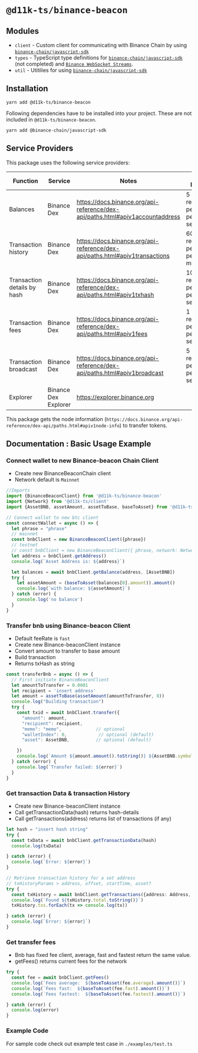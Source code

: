 # `@d11k-ts/binance-beacon`

## Modules

- `client` - Custom client for communicating with Binance Chain by
  using [`binance-chain/javascript-sdk`](https://github.com/binance-chain/javascript-sdk)
- `types` - TypeScript type definitions
  for [`binance-chain/javascript-sdk`](https://github.com/binance-chain/javascript-sdk) (not completed)
  and [`Binance WebSocket Streams`](https://docs.binance.org/api-reference/dex-api/ws-streams.html).
- `util` - Utitilies for using [`binance-chain/javascript-sdk`](https://github.com/binance-chain/javascript-sdk)

## Installation

```
yarn add @d11k-ts/binance-beacon
```

Following dependencies have to be installed into your project. These are not included in `@d11k-ts/binance-beacon`.

```
yarn add @binance-chain/javascript-sdk
```

## Service Providers

This package uses the following service providers:

| Function                     | Service              | Notes                                                                         | Rate limits                   |
|------------------------------| -------------------- | ----------------------------------------------------------------------------- | ----------------------------- |
| Balances                     | Binance Dex          | https://docs.binance.org/api-reference/dex-api/paths.html#apiv1accountaddress | 5 requests per IP per second. |
| Transaction history          | Binance Dex          | https://docs.binance.org/api-reference/dex-api/paths.html#apiv1transactions   | 60 requests per IP per minute |
| Transaction details by hash  | Binance Dex          | https://docs.binance.org/api-reference/dex-api/paths.html#apiv1txhash         | 10 requests per IP per second |
| Transaction fees             | Binance Dex          | https://docs.binance.org/api-reference/dex-api/paths.html#apiv1fees           | 1 request per IP per second   |
| Transaction broadcast        | Binance Dex          | https://docs.binance.org/api-reference/dex-api/paths.html#apiv1broadcast      | 5 requests per IP per second  |
| Explorer                     | Binance Dex Explorer | https://explorer.binance.org                                                  |                               |

This package gets the node information (`https://docs.binance.org/api-reference/dex-api/paths.html#apiv1node-info`) to
transfer tokens.

## Documentation : Basic Usage Example

### Connect wallet to new Binance-beacon Chain Client

- Create new BinanceBeaconChain client
- Network default is `Mainnet`

```ts
//Imports 
import {BinanceBeaconClient} from '@d11k-ts/binance-beacon'
import {Network} from '@d11k-ts/client'
import {AssetBNB, assetAmount, assetToBase, baseToAsset} from '@d11k-ts/utils'

// Connect wallet to new btc client 
const connectWallet = async () => {
  let phrase = "phrase"
  // mainnet
  const bnbClient = new BinanceBeaconClient({phrase})
  // testnet
  // const bnbClient = new BinanceBeaconClient({ phrase, network: Network.Testnet })
  let address = bnbClient.getAddress()
  console.log(`Asset Address is: ${address}`)

  let balances = await bnbClient.getBalance(address, [AssetBNB])
  try {
    let assetAmount = (baseToAsset(balances[0].amount)).amount()
    console.log(`with balance: ${assetAmount}`)
  } catch (error) {
    console.log('no balance')
  }
}
```

### Transfer bnb using Binance-beacon Client

- Default feeRate is `fast`
- Create new Binance-beaconClient instance
- Convert amount to transfer to base amount
- Build transaction
- Returns txHash as string

```ts
const transferBnb = async () => {
  // First initiate BinanceBeaconClient
  let amountToTransfer = 0.0001
  let recipient = 'insert address'
  let amount = assetToBase(assetAmount(amountToTransfer, 8))
  console.log("Building transaction")
  try {
    const txid = await bnbClient.transfer({
      "amount": amount,
      "recipient": recipient,
      "memo": "memo",             // optional
      "walletIndex": 0,            // optional (default)
      "asset": AssetBNB,          // optional (default)

    })
    console.log(`Amount ${amount.amount().toString()} ${AssetBNB.symbol} TransactionId: ${txid}`)
  } catch (error) {
    console.log(`Transfer failed: ${error}`)
  }
}
```

### Get transaction Data & transaction History

- Create new Binance-beaconClient instance
- Call getTransactionData(hash) returns hash-details
- Call getTransactions(address) returns list of transactions (if any)

```ts
let hash = "insert hash string"
try {
  const txData = await bnbClient.getTransactionData(hash)
  console.log(txData)

} catch (error) {
  console.log(`Error: ${error}`)
}

// Retrieve transaction history for a set address
// txHistoryParams > address, offset, startTime, asset? 
try {
  const txHistory = await bnbClient.getTransactions({address: Address, limit: 4})
  console.log(`Found ${txHistory.total.toString()}`)
  txHistory.txs.forEach(tx => console.log(tx))

} catch (error) {
  console.log(`Error: ${error}`)
}
```

### Get transfer fees

- Bnb has fixed fee client, average, fast and fastest return the same value.
- getFees() returns current fees for the network

```ts
try {
  const fee = await bnbClient.getFees()
  console.log(`Fees average:  ${baseToAsset(fee.average).amount()}`)
  console.log(`Fees fast:  ${baseToAsset(fee.fast).amount()}`)
  console.log(`Fees fastest:  ${baseToAsset(fee.fastest).amount()}`)

} catch (error) {
  console.log(error)
}

```

### Example Code

For sample code check out example test case in `./examples/test.ts`